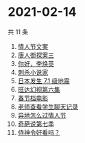 # 2021-02-14

共 11 条

<!-- BEGIN ZHIHUSEARCH -->
<!-- 最后更新时间 Sun Feb 14 2021 01:17:54 GMT+0800 (CST) -->
1. [情人节文案](https://www.zhihu.com/search?q=情人节文案)
1. [唐人街探案三](https://www.zhihu.com/search?q=唐探3)
1. [你好，李焕英](https://www.zhihu.com/search?q=李焕英)
1. [刺杀小说家](https://www.zhihu.com/search?q=刺杀小说家好看吗)
1. [日本发生 7.1 级地震](https://www.zhihu.com/search?q=日本地震)
1. [旺达幻视第六集](https://www.zhihu.com/search?q=旺达幻视)
1. [春节档电影](https://www.zhihu.com/search?q=春节档电影)
1. [老师查看学生聊天记录](https://www.zhihu.com/search?q=老师侵犯学生隐私)
1. [异地怎么过情人节](https://www.zhihu.com/search?q=异地情人节怎么过)
1. [奇葩说第七季](https://www.zhihu.com/search?q=奇葩说)
1. [侍神令好看吗？](https://www.zhihu.com/search?q=侍神令好看吗)
<!-- END ZHIHUSEARCH -->

